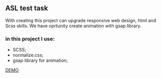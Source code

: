 
## ASL test task

With creating this project can upgrade
responsive web design, html and Scss skills.
We have oprtunity create animation with gsap library. 

### in this project I use:

- SCSS;
- normalize.css;
- gsap library for animation;

[DEMO](https://olgastakhova.github.io/ASL-test-task/)






